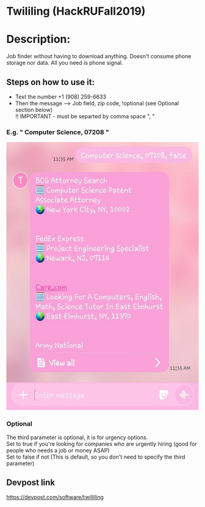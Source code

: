 # Twililing (HackRUFall2019)

# Description:
Job finder without having to download anything. Doesn't consume phone storage nor data. All you need is phone signal.

## Steps on how to use it:
* Text the number +1 (908) 259-6633
* Then the message --> Job field, zip code, !optional (see Optional section below)  
!! IMPORTANT - must be separted by comma space ", "

### E.g.  " Computer Science, 07208 "
<img src="screenshots/screenshot1.jpg" alt="alt text" width="540" height="700">  


### Optional  
The third parameter is optional, it is for urgency options.  
Set to true if you're looking for companies who are urgently hiring (good for people who needs a job or money ASAP)  
Set to false if not (This is default, so you don't need to specify the third parameter)  

## Devpost link
https://devpost.com/software/twilliling

